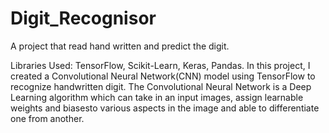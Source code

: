 # Digit_Recognisor
A project that read hand written and predict the digit. 

Libraries Used: TensorFlow, Scikit-Learn, Keras, Pandas.
In this project, I created a Convolutional Neural Network(CNN) model using TensorFlow to recognize handwritten digit.
The Convolutional Neural Network is a Deep Learning algorithm which can take in an input images, assign learnable weights and biasesto various aspects in the image and able to differentiate one from another.
